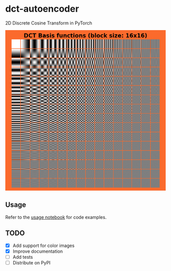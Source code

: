 # dct-autoencoder

2D Discrete Cosine Transform in PyTorch

![DCT Basis Functions](https://raw.githubusercontent.com/dariush-bahrami/dct-autoencoder/main/assets/figures/dct_basis_functions_block_size_16.png)


## Usage

Refer to the [usage notebook](./usage.ipynb) for code examples.


## TODO

- [x] Add support for color images
- [x] Improve documentation
- [ ] Add tests
- [ ] Distribute on PyPI